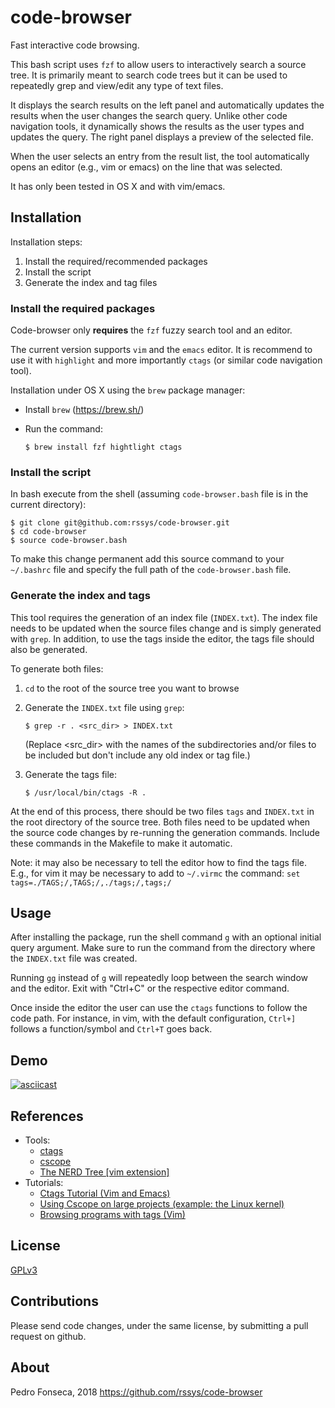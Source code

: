 # code-browser
Fast interactive code browsing.

This bash script uses ``fzf`` to allow users to interactively search a source tree. It is primarily meant to search code trees but it can be used to repeatedly grep and view/edit any type of text files.

It displays the search results on the left panel and automatically updates the results when the user changes the search query. Unlike other code navigation tools, it dynamically shows the results as the user types and updates the query. The right panel displays a preview of the selected file.

When the user selects an entry from the result list, the tool automatically opens an editor (e.g., vim or emacs) on the line that was selected.

It has only been tested in OS X and with vim/emacs.

## Installation

Installation steps:
  1. Install the required/recommended packages
  2. Install the script
  3. Generate the index and tag files

### Install the required packages

Code-browser only **requires** the ``fzf`` fuzzy search tool and an editor.

The current version supports  ``vim`` and the ``emacs`` editor. It is recommend to use it with ``highlight`` and more importantly ``ctags`` (or similar code navigation tool).  

Installation under OS X using the ``brew`` package manager:
 - Install `brew` (https://brew.sh/)
 - Run the command:

       $ brew install fzf hightlight ctags


### Install the script

In bash execute from the shell (assuming ``code-browser.bash`` file is in the current directory):


    $ git clone git@github.com:rssys/code-browser.git
    $ cd code-browser
    $ source code-browser.bash

To make this change permanent add this source command to your ``~/.bashrc`` file and specify the full path of the ``code-browser.bash`` file.


### Generate the index and tags

This tool requires the generation of an index file (``INDEX.txt``). The index file needs to be updated when the source files change and is simply generated with ``grep``. In addition, to use the tags inside the editor, the tags file should also be generated.

To generate both files:

 1. `cd` to the root of the source tree you want to browse
 2. Generate the `INDEX.txt` file using `grep`:

        $ grep -r . <src_dir> > INDEX.txt

    (Replace <src_dir> with the names of the subdirectories and/or files to be included but don't include any old index or tag file.)
 3. Generate the tags file:

        $ /usr/local/bin/ctags -R .

At the end of this process, there should be two files `tags` and `INDEX.txt` in the root directory of the source tree. Both files need to be updated when the source code changes by re-running the generation commands. Include these commands in the Makefile to make it automatic.

Note: it may also be necessary to tell the editor how to find the tags file. E.g., for vim it may be necessary to add to `~/.virmc` the command: `set tags=./TAGS;/,TAGS;/,./tags;/,tags;/`

## Usage

After installing the package, run the shell command `g` with an optional initial query argument. Make sure to run the command from the directory where the `INDEX.txt` file was created.

Running `gg` instead of `g` will repeatedly loop between the search window and the editor. Exit with "Ctrl+C" or the respective editor command.

Once inside the editor the user can use the `ctags` functions to follow the code path. For instance, in vim, with the default configuration, `Ctrl+]` follows a function/symbol and `Ctrl+T` goes back.

## Demo

[![asciicast](https://asciinema.org/a/oNgGs3dNE6vIQPQ6fPkZrLwDL.svg)](https://asciinema.org/a/oNgGs3dNE6vIQPQ6fPkZrLwDL)

## References

- Tools:
  - [ctags](https://ctags.io/)
  - [cscope](cscope.sourceforge.net)
  - [The NERD Tree [vim extension]](https://github.com/vim-scripts/The-NERD-tree)
- Tutorials:
    - [Ctags Tutorial (Vim and Emacs)](https://courses.cs.washington.edu/courses/cse451/10au/tutorials/tutorial_ctags.html)
    - [Using Cscope on large projects (example: the Linux kernel)](http://cscope.sourceforge.net/large_projects.html)
    - [Browsing programs with tags (Vim)](http://vim.wikia.com/wiki/Browsing_programs_with_tags)

## License

[GPLv3](https://www.gnu.org/licenses/quick-guide-gplv3.en.html)

## Contributions

Please send code changes, under the same license, by submitting a pull request on github.

## About

Pedro Fonseca, 2018
https://github.com/rssys/code-browser
